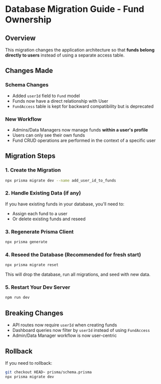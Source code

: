 # Database Migration Guide - Fund Ownership

## Overview
This migration changes the application architecture so that **funds belong directly to users** instead of using a separate access table.

## Changes Made

### Schema Changes
- Added `userId` field to `Fund` model
- Funds now have a direct relationship with User
- `FundAccess` table is kept for backward compatibility but is deprecated

### New Workflow
- Admins/Data Managers now manage funds **within a user's profile**
- Users can only see their own funds
- Fund CRUD operations are performed in the context of a specific user

## Migration Steps

### 1. Create the Migration
```bash
npx prisma migrate dev --name add_user_id_to_funds
```

### 2. Handle Existing Data (if any)
If you have existing funds in your database, you'll need to:
- Assign each fund to a user
- Or delete existing funds and reseed

### 3. Regenerate Prisma Client
```bash
npx prisma generate
```

### 4. Reseed the Database (Recommended for fresh start)
```bash
npx prisma migrate reset
```
This will drop the database, run all migrations, and seed with new data.

### 5. Restart Your Dev Server
```bash
npm run dev
```

## Breaking Changes
- API routes now require `userId` when creating funds
- Dashboard queries now filter by `userId` instead of using `FundAccess`
- Admin/Data Manager workflow is now user-centric

## Rollback
If you need to rollback:
```bash
git checkout HEAD~ prisma/schema.prisma
npx prisma migrate dev
```

